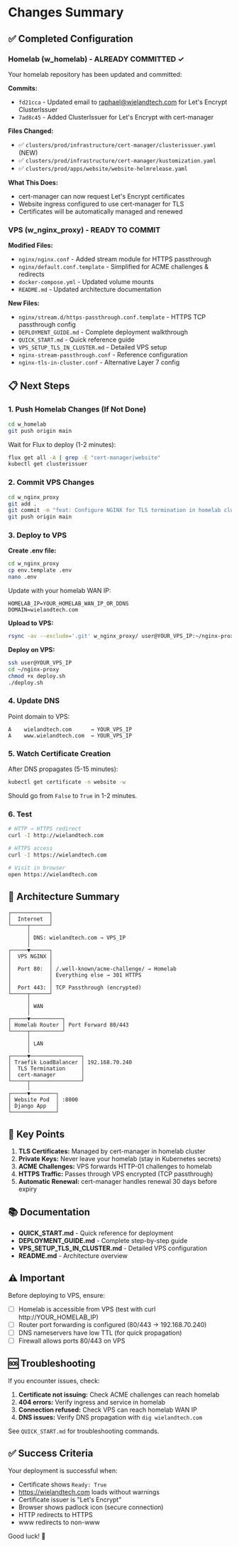 # Changes Summary

## ✅ Completed Configuration

### Homelab (w_homelab) - ALREADY COMMITTED ✓
Your homelab repository has been updated and committed:

**Commits:**
- `fd21cca` - Updated email to raphael@wielandtech.com for Let's Encrypt ClusterIssuer
- `7ad8c45` - Added ClusterIssuer for Let's Encrypt with cert-manager

**Files Changed:**
- ✅ `clusters/prod/infrastructure/cert-manager/clusterissuer.yaml` (NEW)
- ✅ `clusters/prod/infrastructure/cert-manager/kustomization.yaml`
- ✅ `clusters/prod/apps/website/website-helmrelease.yaml`

**What This Does:**
- cert-manager can now request Let's Encrypt certificates
- Website ingress configured to use cert-manager for TLS
- Certificates will be automatically managed and renewed

### VPS (w_nginx_proxy) - READY TO COMMIT

**Modified Files:**
- `nginx/nginx.conf` - Added stream module for HTTPS passthrough
- `nginx/default.conf.template` - Simplified for ACME challenges & redirects
- `docker-compose.yml` - Updated volume mounts
- `README.md` - Updated architecture documentation

**New Files:**
- `nginx/stream.d/https-passthrough.conf.template` - HTTPS TCP passthrough config
- `DEPLOYMENT_GUIDE.md` - Complete deployment walkthrough
- `QUICK_START.md` - Quick reference guide
- `VPS_SETUP_TLS_IN_CLUSTER.md` - Detailed VPS setup
- `nginx-stream-passthrough.conf` - Reference configuration
- `nginx-tls-in-cluster.conf` - Alternative Layer 7 config

## 📋 Next Steps

### 1. Push Homelab Changes (If Not Done)

```bash
cd w_homelab
git push origin main
```

Wait for Flux to deploy (1-2 minutes):
```bash
flux get all -A | grep -E "cert-manager|website"
kubectl get clusterissuer
```

### 2. Commit VPS Changes

```bash
cd w_nginx_proxy
git add .
git commit -m "feat: Configure NGINX for TLS termination in homelab cluster"
git push origin main
```

### 3. Deploy to VPS

**Create .env file:**
```bash
cd w_nginx_proxy
cp env.template .env
nano .env
```

Update with your homelab WAN IP:
```env
HOMELAB_IP=YOUR_HOMELAB_WAN_IP_OR_DDNS
DOMAIN=wielandtech.com
```

**Upload to VPS:**
```bash
rsync -av --exclude='.git' w_nginx_proxy/ user@YOUR_VPS_IP:~/nginx-proxy/
```

**Deploy on VPS:**
```bash
ssh user@YOUR_VPS_IP
cd ~/nginx-proxy
chmod +x deploy.sh
./deploy.sh
```

### 4. Update DNS

Point domain to VPS:
```
A    wielandtech.com      → YOUR_VPS_IP
A    www.wielandtech.com  → YOUR_VPS_IP
```

### 5. Watch Certificate Creation

After DNS propagates (5-15 minutes):
```bash
kubectl get certificate -n website -w
```

Should go from `False` to `True` in 1-2 minutes.

### 6. Test

```bash
# HTTP → HTTPS redirect
curl -I http://wielandtech.com

# HTTPS access
curl -I https://wielandtech.com

# Visit in browser
open https://wielandtech.com
```

## 🎯 Architecture Summary

```
┌────────────┐
│  Internet  │
└─────┬──────┘
      │
      │ DNS: wielandtech.com → VPS_IP
      │
┌─────▼──────┐
│  VPS NGINX │
│            │
│  Port 80:  │ /.well-known/acme-challenge/ → Homelab
│            │ Everything else → 301 HTTPS
│            │
│  Port 443: │ TCP Passthrough (encrypted)
└─────┬──────┘
      │
      │ WAN
      │
┌─────▼──────────┐
│ Homelab Router │ Port Forward 80/443
└─────┬──────────┘
      │
      │ LAN
      │
┌─────▼────────────────┐
│ Traefik LoadBalancer │ 192.168.70.240
│  TLS Termination     │
│  cert-manager        │
└─────┬────────────────┘
      │
┌─────▼────────┐
│ Website Pod  │ :8000
│ Django App   │
└──────────────┘
```

## 🔑 Key Points

1. **TLS Certificates:** Managed by cert-manager in homelab cluster
2. **Private Keys:** Never leave your homelab (stay in Kubernetes secrets)
3. **ACME Challenges:** VPS forwards HTTP-01 challenges to homelab
4. **HTTPS Traffic:** Passes through VPS encrypted (TCP passthrough)
5. **Automatic Renewal:** cert-manager handles renewal 30 days before expiry

## 📚 Documentation

- **QUICK_START.md** - Quick reference for deployment
- **DEPLOYMENT_GUIDE.md** - Complete step-by-step guide
- **VPS_SETUP_TLS_IN_CLUSTER.md** - Detailed VPS configuration
- **README.md** - Architecture overview

## ⚠️ Important

Before deploying to VPS, ensure:
- [ ] Homelab is accessible from VPS (test with curl http://YOUR_HOMELAB_IP)
- [ ] Router port forwarding is configured (80/443 → 192.168.70.240)
- [ ] DNS nameservers have low TTL (for quick propagation)
- [ ] Firewall allows ports 80/443 on VPS

## 🆘 Troubleshooting

If you encounter issues, check:

1. **Certificate not issuing:** Check ACME challenges can reach homelab
2. **404 errors:** Verify ingress and service in homelab
3. **Connection refused:** Check VPS can reach homelab WAN IP
4. **DNS issues:** Verify DNS propagation with `dig wielandtech.com`

See `QUICK_START.md` for troubleshooting commands.

## ✅ Success Criteria

Your deployment is successful when:
- Certificate shows `Ready: True`
- https://wielandtech.com loads without warnings
- Certificate issuer is "Let's Encrypt"
- Browser shows padlock icon (secure connection)
- HTTP redirects to HTTPS
- www redirects to non-www

Good luck! 🚀

